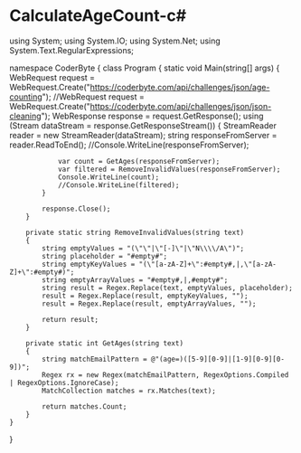 # CalculateAgeCount-c#


using System;
using System.IO;
using System.Net;
using System.Text.RegularExpressions;

namespace CoderByte
{
    class Program
    {
        static void Main(string[] args)
        {
            WebRequest request = WebRequest.Create("https://coderbyte.com/api/challenges/json/age-counting");
            //WebRequest request = WebRequest.Create("https://coderbyte.com/api/challenges/json/json-cleaning");
            WebResponse response = request.GetResponse();
            using (Stream dataStream = response.GetResponseStream())
            {
                StreamReader reader = new StreamReader(dataStream);
                string responseFromServer = reader.ReadToEnd();
                //Console.WriteLine(responseFromServer);

                var count = GetAges(responseFromServer);
                var filtered = RemoveInvalidValues(responseFromServer);
                Console.WriteLine(count);
                //Console.WriteLine(filtered);
            }

            response.Close();
        }

        private static string RemoveInvalidValues(string text)
        {
            string emptyValues = "(\"\"|\"[-]\"|\"N\\\\/A\")";
            string placeholder = "#empty#";
            string emptyKeyValues = "(\"[a-zA-Z]+\":#empty#,|,\"[a-zA-Z]+\":#empty#)";
            string emptyArrayValues = "#empty#,|,#empty#";
            string result = Regex.Replace(text, emptyValues, placeholder);
            result = Regex.Replace(result, emptyKeyValues, "");
            result = Regex.Replace(result, emptyArrayValues, "");

            return result;
        }

        private static int GetAges(string text)
        {
            string matchEmailPattern = @"(age=)([5-9][0-9]|[1-9][0-9][0-9])";
            Regex rx = new Regex(matchEmailPattern, RegexOptions.Compiled | RegexOptions.IgnoreCase);
            MatchCollection matches = rx.Matches(text);
            
            return matches.Count;
        }
    }
}
